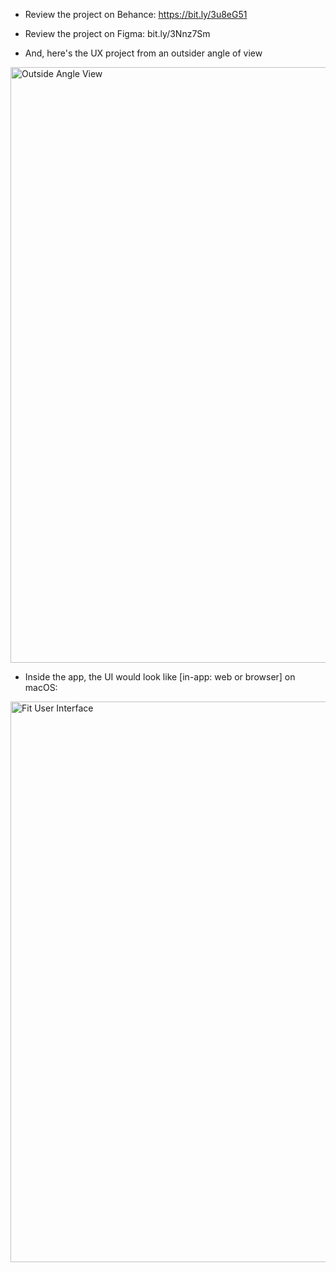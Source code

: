 -   Review the project on Behance: https://bit.ly/3u8eG51



-   Review the project on Figma: bit.ly/3Nnz7Sm



-   And, here's the UX project from an outsider angle of view



<img width="953" alt="Outside Angle View" src="https://user-images.githubusercontent.com/94244985/175865581-c22cc684-4bab-4919-9811-4f1d9d67955c.png">



-   Inside the app, the UI would look like [in-app: web or browser] on macOS:



<img width="897" alt="Fit User Interface" src="https://user-images.githubusercontent.com/94244985/175865517-bea167b6-dbc3-4f18-81b8-bc164d21905d.png">

